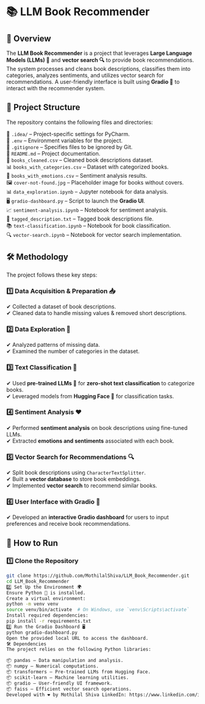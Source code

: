 # 📚 LLM Book Recommender

## 📝 Overview

The **LLM Book Recommender** is a project that leverages **Large Language Models (LLMs) 🤖** and **vector search 🔍** to provide book recommendations. The system processes and cleans book descriptions, classifies them into categories, analyzes sentiments, and utilizes vector search for recommendations. A user-friendly interface is built using **Gradio 🎨** to interact with the recommender system.

## 📂 Project Structure

The repository contains the following files and directories:

📁 `.idea/` – Project-specific settings for PyCharm.  
📄 `.env` – Environment variables for the project.  
🚫 `.gitignore` – Specifies files to be ignored by Git.  
📖 `README.md` – Project documentation.  
📜 `books_cleaned.csv` – Cleaned book descriptions dataset.  
📊 `books_with_categories.csv` – Dataset with categorized books.  
📜 `books_with_emotions.csv` – Sentiment analysis results.  
🖼️ `cover-not-found.jpg` – Placeholder image for books without covers.  
📊 `data_exploration.ipynb` – Jupyter notebook for data analysis.  
🖥️ `gradio-dashboard.py` – Script to launch the **Gradio UI**.  
📈 `sentiment-analysis.ipynb` – Notebook for sentiment analysis.  
📜 `tagged_description.txt` – Tagged book descriptions file.  
📚 `text-classification.ipynb` – Notebook for book classification.  
🔍 `vector-search.ipynb` – Notebook for vector search implementation.  

## 🛠️ Methodology

The project follows these key steps:

### 1️⃣ Data Acquisition & Preparation 📥  
✔ Collected a dataset of book descriptions.  
✔ Cleaned data to handle missing values & removed short descriptions.  

### 2️⃣ Data Exploration 🔬  
✔ Analyzed patterns of missing data.  
✔ Examined the number of categories in the dataset.  

### 3️⃣ Text Classification 🎯  
✔ Used **pre-trained LLMs 🤖** for **zero-shot text classification** to categorize books.  
✔ Leveraged models from **Hugging Face 🤗** for classification tasks.  

### 4️⃣ Sentiment Analysis ❤️  
✔ Performed **sentiment analysis** on book descriptions using fine-tuned LLMs.  
✔ Extracted **emotions and sentiments** associated with each book.  

### 5️⃣ Vector Search for Recommendations 🔍  
✔ Split book descriptions using `CharacterTextSplitter`.  
✔ Built a **vector database** to store book embeddings.  
✔ Implemented **vector search** to recommend similar books.  

### 6️⃣ User Interface with Gradio 🎨  
✔ Developed an **interactive Gradio dashboard** for users to input preferences and receive book recommendations.  

## 🚀 How to Run

### 1️⃣ Clone the Repository  
```bash
git clone https://github.com/MothilalShiva/LLM_Book_Recommender.git
cd LLM_Book_Recommender
2️⃣ Set Up the Environment 🌍
Ensure Python 🐍 is installed.
Create a virtual environment:
python -m venv venv
source venv/bin/activate  # On Windows, use `venv\Scripts\activate`
Install required dependencies:
pip install -r requirements.txt
3️⃣ Run the Gradio Dashboard 🖥️
python gradio-dashboard.py
Open the provided local URL to access the dashboard.
🛠️ Dependencies
The project relies on the following Python libraries:

📦 pandas – Data manipulation and analysis.
📦 numpy – Numerical computations.
📦 transformers – Pre-trained LLMs from Hugging Face.
📦 scikit-learn – Machine learning utilities.
📦 gradio – User-friendly UI framework.
📦 faiss – Efficient vector search operations.
Developed with ❤️ by Mothilal Shiva LinkedIn: https://www.linkedin.com/in/mothilal-shiva-41151b228/
